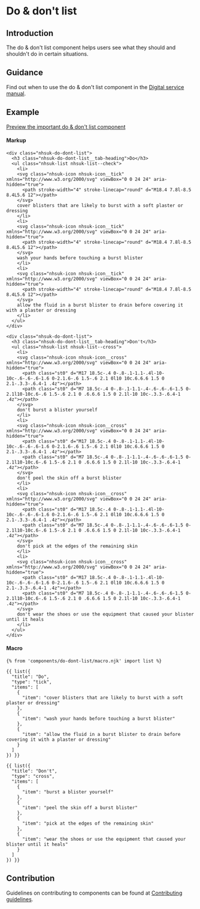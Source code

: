 # Do & don't list

## Introduction

The do & don't list component helps users see what they should and shouldn't do in certain situations.

## Guidance

Find out when to use the do & don't list component in the [Digital service manual](https://beta.nhs.uk/service-manual/patterns/do-and-dont-lists/).

## Example

[Preview the important do & don't list component]()

#### Markup

    <div class="nhsuk-do-dont-list">
      <h3 class="nhsuk-do-dont-list__tab-heading">Do</h3>
      <ul class="nhsuk-list nhsuk-list--check">
        <li>
        <svg class="nhsuk-icon nhsuk-icon__tick" xmlns="http://www.w3.org/2000/svg" viewBox="0 0 24 24" aria-hidden="true">
          <path stroke-width="4" stroke-linecap="round" d="M18.4 7.8l-8.5 8.4L5.6 12"></path>
        </svg>
        cover blisters that are likely to burst with a soft plaster or dressing
        </li>
        <li>
        <svg class="nhsuk-icon nhsuk-icon__tick" xmlns="http://www.w3.org/2000/svg" viewBox="0 0 24 24" aria-hidden="true">
          <path stroke-width="4" stroke-linecap="round" d="M18.4 7.8l-8.5 8.4L5.6 12"></path>
        </svg>
        wash your hands before touching a burst blister
        </li>
        <li>
        <svg class="nhsuk-icon nhsuk-icon__tick" xmlns="http://www.w3.org/2000/svg" viewBox="0 0 24 24" aria-hidden="true">
          <path stroke-width="4" stroke-linecap="round" d="M18.4 7.8l-8.5 8.4L5.6 12"></path>
        </svg>
        allow the fluid in a burst blister to drain before covering it with a plaster or dressing
        </li>
      </ul>
    </div>

    <div class="nhsuk-do-dont-list">
      <h3 class="nhsuk-do-dont-list__tab-heading">Don't</h3>
      <ul class="nhsuk-list nhsuk-list--cross">
        <li>
        <svg class="nhsuk-icon nhsuk-icon__cross" xmlns="http://www.w3.org/2000/svg" viewBox="0 0 24 24" aria-hidden="true">
          <path class="st0" d="M17 18.5c-.4 0-.8-.1-1.1-.4l-10-10c-.6-.6-.6-1.6 0-2.1.6-.6 1.5-.6 2.1 0l10 10c.6.6.6 1.5 0 2.1-.3.3-.6.4-1 .4z"></path>
          <path class="st0" d="M7 18.5c-.4 0-.8-.1-1.1-.4-.6-.6-.6-1.5 0-2.1l10-10c.6-.6 1.5-.6 2.1 0 .6.6.6 1.5 0 2.1l-10 10c-.3.3-.6.4-1 .4z"></path>
        </svg>
        don't burst a blister yourself
        </li>
        <li>
        <svg class="nhsuk-icon nhsuk-icon__cross" xmlns="http://www.w3.org/2000/svg" viewBox="0 0 24 24" aria-hidden="true">
          <path class="st0" d="M17 18.5c-.4 0-.8-.1-1.1-.4l-10-10c-.6-.6-.6-1.6 0-2.1.6-.6 1.5-.6 2.1 0l10 10c.6.6.6 1.5 0 2.1-.3.3-.6.4-1 .4z"></path>
          <path class="st0" d="M7 18.5c-.4 0-.8-.1-1.1-.4-.6-.6-.6-1.5 0-2.1l10-10c.6-.6 1.5-.6 2.1 0 .6.6.6 1.5 0 2.1l-10 10c-.3.3-.6.4-1 .4z"></path>
        </svg>
        don't peel the skin off a burst blister
        </li>
        <li>
        <svg class="nhsuk-icon nhsuk-icon__cross" xmlns="http://www.w3.org/2000/svg" viewBox="0 0 24 24" aria-hidden="true">
          <path class="st0" d="M17 18.5c-.4 0-.8-.1-1.1-.4l-10-10c-.6-.6-.6-1.6 0-2.1.6-.6 1.5-.6 2.1 0l10 10c.6.6.6 1.5 0 2.1-.3.3-.6.4-1 .4z"></path>
          <path class="st0" d="M7 18.5c-.4 0-.8-.1-1.1-.4-.6-.6-.6-1.5 0-2.1l10-10c.6-.6 1.5-.6 2.1 0 .6.6.6 1.5 0 2.1l-10 10c-.3.3-.6.4-1 .4z"></path>
        </svg>
        don't pick at the edges of the remaining skin
        </li>
        <li>
        <svg class="nhsuk-icon nhsuk-icon__cross" xmlns="http://www.w3.org/2000/svg" viewBox="0 0 24 24" aria-hidden="true">
          <path class="st0" d="M17 18.5c-.4 0-.8-.1-1.1-.4l-10-10c-.6-.6-.6-1.6 0-2.1.6-.6 1.5-.6 2.1 0l10 10c.6.6.6 1.5 0 2.1-.3.3-.6.4-1 .4z"></path>
          <path class="st0" d="M7 18.5c-.4 0-.8-.1-1.1-.4-.6-.6-.6-1.5 0-2.1l10-10c.6-.6 1.5-.6 2.1 0 .6.6.6 1.5 0 2.1l-10 10c-.3.3-.6.4-1 .4z"></path>
        </svg>
        don't wear the shoes or use the equipment that caused your blister until it heals
        </li>
      </ul>
    </div>


#### Macro

    {% from 'components/do-dont-list/macro.njk' import list %}

    {{ list({
      "title": "Do",
      "type": "tick",
      "items": [
        {
          "item": "cover blisters that are likely to burst with a soft plaster or dressing"
        },
        {
          "item": "wash your hands before touching a burst blister"
        },
        {
          "item": "allow the fluid in a burst blister to drain before covering it with a plaster or dressing"
        }
      ]
    }) }}

    {{ list({
      "title": "Don't",
      "type": "cross",
      "items": [
        {
          "item": "burst a blister yourself"
        },
        {
          "item": "peel the skin off a burst blister"
        },
        {
          "item": "pick at the edges of the remaining skin"
        },
        {
          "item": "wear the shoes or use the equipment that caused your blister until it heals"
        }
      ]
    }) }}

## Contribution

Guidelines on contributing to components can be found at [Contributing guidelines]().
